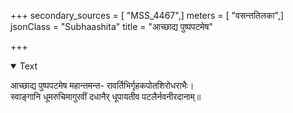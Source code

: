 +++
secondary_sources = [ "MSS_4467",]
meters = [ "वसन्ततिलका",]
jsonClass = "Subhaashita"
title = "आच्छाद्य पुष्पपटमेष"

+++

<details open><summary>Text</summary>

आच्छाद्य पुष्पपटमेष महान्तमन्त- रावर्तिभिर्गृहकपोतशिरोधराभैः।  
स्वाङ्गानि धूमरुचिमागुरवीं दधानैर् धूपायतीव पटलैर्नवनीरदानाम्॥
</details>

